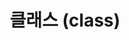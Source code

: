 ---
layout: post
title:  "클래스 (class)"
categories: Basic
layout : single
toc : true 
toc_sticky : true
---